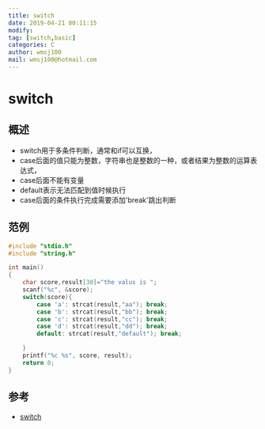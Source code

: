 ```yaml
---
title: switch
date: 2019-04-21 00:11:15	
modify: 
tag: [switch,basic]
categories: C
author: wmsj100
mail: wmsj100@hotmail.com
---
```


# switch

## 概述
- switch用于多条件判断，通常和if可以互换，
- case后面的值只能为整数，字符串也是整数的一种，或者结果为整数的运算表达式，
- case后面不能有变量
- default表示无法匹配到值时候执行
- case后面的条件执行完成需要添加'break'跳出判断

## 范例
```c
#include "stdio.h"
#include "string.h"

int main()
{
    char score,result[30]="the valus is ";
    scanf("%c", &score);
    switch(score){
        case 'a': strcat(result,"aa"); break;
        case 'b': strcat(result,"bb"); break;
        case 'c': strcat(result,"cc"); break;
        case 'd': strcat(result,"dd"); break;
        default: strcat(result,"default"); break;

    }
    printf("%c %s", score, result);
    return 0;
}
```

## 参考
- [switch](http://c.biancheng.net/cpp/html/2911.html)
